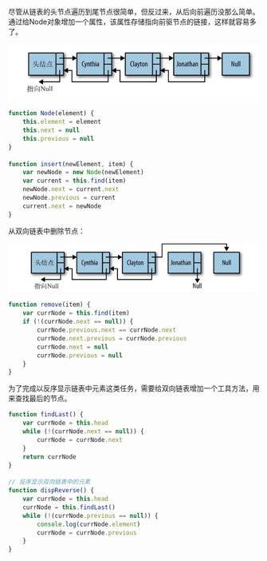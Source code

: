 尽管从链表的头节点遍历到尾节点很简单，但反过来，从后向前遍历没那么简单。通过给Node对象增加一个属性，该属性存储指向前驱节点的链接，这样就容易多了。

![](../../images/lianbiao5.png)

```javascript
function Node(element) {
    this.element = element
    this.next = null
    this.previous = null
}

function insert(newElement, item) {
    var newNode = new Node(newElement)
    var current = this.find(item)
    newNode.next = current.next
    newNode.previous = current
    current.next = newNode
}
```

从双向链表中删除节点：

![](../../images/lianbiao6.png)

```javascript
function remove(item) {
    var currNode = this.find(item)
    if (!(currNode.next == null)) {
        currNode.previous.next == currNode.next
        currNode.next.previous = currNode.previous
        currNode.next = null
        currNode.previous = null
    }
}
```

为了完成以反序显示链表中元素这类任务，需要给双向链表增加一个工具方法，用来查找最后的节点。

```javascript
function findLast() {
    var currNode = this.head
    while (!(currNode.next == null)) {
        currNode = currNode.next
    }
    return currNode
}

// 反序显示双向链表中的元素
function dispReverse() {
    var currNode = this.head
    currNode = this.findLast()
    while (!(currNode.previous == null)) {
        console.log(currNode.element)
        currNode = currNode.previous
    }
}
```

